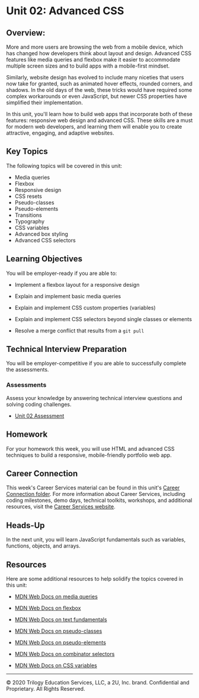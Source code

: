 # Unit 02: Advanced CSS

## Overview:

More and more users are browsing the web from a mobile device, which has changed how developers think about layout and design. Advanced CSS features like media queries and flexbox make it easier to accommodate multiple screen sizes and to build apps with a mobile-first mindset.

Similarly, website design has evolved to include many niceties that users now take for granted, such as animated hover effects, rounded corners, and shadows. In the old days of the web, these tricks would have required some complex workarounds or even JavaScript, but newer CSS properties have simplified their implementation.

In this unit, you'll learn how to build web apps that incorporate both of these features: responsive web design and advanced CSS. These skills are a must for modern web developers, and learning them will enable you to create attractive, engaging, and adaptive websites. 

## Key Topics

The following topics will be covered in this unit:

* Media queries
* Flexbox
* Responsive design
* CSS resets
* Pseudo-classes
* Pseudo-elements
* Transitions
* Typography
* CSS variables
* Advanced box styling
* Advanced CSS selectors

## Learning Objectives

You will be employer-ready if you are able to:

* Implement a flexbox layout for a responsive design

* Explain and implement basic media queries

* Explain and implement CSS custom properties (variables)

* Explain and implement CSS selectors beyond single classes or elements

* Resolve a merge conflict that results from a `git pull`

## Technical Interview Preparation

You will be employer-competitive if you are able to successfully complete the assessments.

### Assessments

Assess your knowledge by answering technical interview questions and solving coding challenges.

* [Unit 02 Assessment](https://forms.gle/72YzfNppttviTD8a6)

## Homework

For your homework this week, you will use HTML and advanced CSS techniques to build a responsive, mobile-friendly portfolio web app.

## Career Connection

This week's Career Services material can be found in this unit's [Career Connection folder](./04-Career-Connection/README.md). For more information about Career Services, including coding milestones, demo days, technical toolkits, workshops, and additional resources, visit the [Career Services website](http://bit.ly/CodingCS).

## Heads-Up

In the next unit, you will learn JavaScript fundamentals such as variables, functions, objects, and arrays.

## Resources

Here are some additional resources to help solidify the topics covered in this unit:

* [MDN Web Docs on media queries](https://developer.mozilla.org/en-US/docs/Web/CSS/Media_Queries/Using_media_queries)

* [MDN Web Docs on flexbox](https://developer.mozilla.org/en-US/docs/Web/CSS/CSS_Flexible_Box_Layout/Basic_Concepts_of_Flexbox)

* [MDN Web Docs on text fundamentals](https://developer.mozilla.org/en-US/docs/Learn/CSS/Styling_text/Fundamentals)

* [MDN Web Docs on pseudo-classes](https://developer.mozilla.org/en-US/docs/Web/CSS/Pseudo-classes)

* [MDN Web Docs on pseudo-elements](https://developer.mozilla.org/en-US/docs/Web/CSS/Pseudo-elements)

* [MDN Web Docs on combinator selectors](https://developer.mozilla.org/en-US/docs/Learn/CSS/Building_blocks/Selectors/Combinators)

* [MDN Web Docs on CSS variables](https://developer.mozilla.org/en-US/docs/Web/CSS/Using_CSS_custom_properties)

---
© 2020 Trilogy Education Services, LLC, a 2U, Inc. brand. Confidential and Proprietary. All Rights Reserved.
